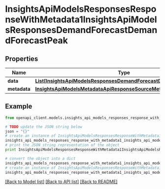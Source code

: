 # InsightsApiModelsResponsesResponseWithMetadata1InsightsApiModelsResponsesDemandForecastDemandForecastPeak


## Properties
Name | Type | Description | Notes
------------ | ------------- | ------------- | -------------
**data** | [**List[InsightsApiModelsResponsesDemandForecastDemandForecastPeak]**](InsightsApiModelsResponsesDemandForecastDemandForecastPeak.md) |  | [optional] 
**metadata** | [**InsightsApiModelsMetadataApiResponseSourceMetadata**](InsightsApiModelsMetadataApiResponseSourceMetadata.md) |  | [optional] 

## Example

```python
from openapi_client.models.insights_api_models_responses_response_with_metadata1_insights_api_models_responses_demand_forecast_demand_forecast_peak import InsightsApiModelsResponsesResponseWithMetadata1InsightsApiModelsResponsesDemandForecastDemandForecastPeak

# TODO update the JSON string below
json = "{}"
# create an instance of InsightsApiModelsResponsesResponseWithMetadata1InsightsApiModelsResponsesDemandForecastDemandForecastPeak from a JSON string
insights_api_models_responses_response_with_metadata1_insights_api_models_responses_demand_forecast_demand_forecast_peak_instance = InsightsApiModelsResponsesResponseWithMetadata1InsightsApiModelsResponsesDemandForecastDemandForecastPeak.from_json(json)
# print the JSON string representation of the object
print InsightsApiModelsResponsesResponseWithMetadata1InsightsApiModelsResponsesDemandForecastDemandForecastPeak.to_json()

# convert the object into a dict
insights_api_models_responses_response_with_metadata1_insights_api_models_responses_demand_forecast_demand_forecast_peak_dict = insights_api_models_responses_response_with_metadata1_insights_api_models_responses_demand_forecast_demand_forecast_peak_instance.to_dict()
# create an instance of InsightsApiModelsResponsesResponseWithMetadata1InsightsApiModelsResponsesDemandForecastDemandForecastPeak from a dict
insights_api_models_responses_response_with_metadata1_insights_api_models_responses_demand_forecast_demand_forecast_peak_form_dict = insights_api_models_responses_response_with_metadata1_insights_api_models_responses_demand_forecast_demand_forecast_peak.from_dict(insights_api_models_responses_response_with_metadata1_insights_api_models_responses_demand_forecast_demand_forecast_peak_dict)
```
[[Back to Model list]](../README.md#documentation-for-models) [[Back to API list]](../README.md#documentation-for-api-endpoints) [[Back to README]](../README.md)


